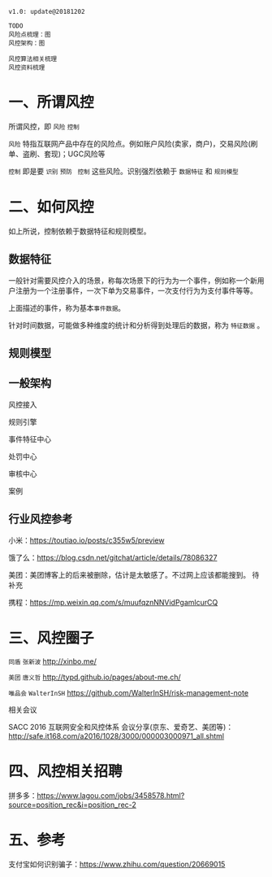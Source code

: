 ````
v1.0: update@20181202

TODO
风险点梳理：图
风控架构：图

风控算法相关梳理
风控资料梳理
````



# 一、所谓风控

所谓风控，即 `风险` `控制`

`风险`  特指互联网产品中存在的风险点。例如账户风险(卖家，商户)，交易风险(刷单、盗刷、套现)；UGC风险等

`控制` 即是要 `识别`   `预防`  ` 控制` 这些风险。识别强烈依赖于 `数据特征` 和 `规则模型`



# 二、如何风控

如上所说，控制依赖于数据特征和规则模型。

## 数据特征

一般针对需要风控介入的场景，称每次场景下的行为为一个事件，例如称一个新用户注册为一个注册事件，一次下单为交易事件，一次支付行为为支付事件等等。

上面描述的事件，称为基本`事件数据`。

针对时间数据，可能做多种维度的统计和分析得到处理后的数据，称为 `特征数据` 。



## 规则模型



## 一般架构

风控接入

规则引擎

事件特征中心

处罚中心

审核中心

案例



## 行业风控参考

小米：https://toutiao.io/posts/c355w5/preview

饿了么：https://blog.csdn.net/gitchat/article/details/78086327

美团：美团博客上的后来被删除，估计是太敏感了。不过网上应该都能搜到。 待补充

携程：https://mp.weixin.qq.com/s/muufqznNNVidPgamlcurCQ



# 三、风控圈子

`同盾` `张新波` http://xinbo.me/

`美团` `唐义哲` http://typd.github.io/pages/about-me.ch/

`唯品会` `WalterInSH`  https://github.com/WalterInSH/risk-management-note



相关会议

SACC 2016 互联网安全和风控体系 会议分享(京东、爱奇艺、美团等)：http://safe.it168.com/a2016/1028/3000/000003000971_all.shtml



# 四、风控相关招聘

拼多多：https://www.lagou.com/jobs/3458578.html?source=position_rec&i=position_rec-2



# 五、参考

支付宝如何识别骗子：https://www.zhihu.com/question/20669015